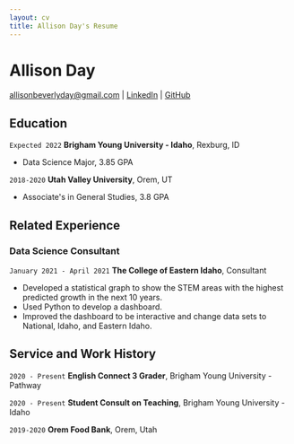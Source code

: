```yaml
---
layout: cv
title: Allison Day's Resume
---
```


# Allison Day

<div id="webaddress">
<a href="allisonbeverlyday@gmail.com">allisonbeverlyday@gmail.com</a>
| <a href="https://www.linkedin.com/in/allison-b-day/">LinkedIn</a>
| <a href="https://github.com/allithegreat88">GitHub</a>
</div>

<!-- https://www.monique.tech/the-art-of-markdown -->

## Education

`Expected 2022`
**Brigham Young University - Idaho**, Rexburg, ID

- Data Science Major, 3.85 GPA

`2018-2020`
**Utah Valley University**, Orem, UT

- Associate's in General Studies, 3.8 GPA

## Related Experience

### Data Science Consultant

`January 2021 - April 2021`
**The College of Eastern Idaho**, Consultant

- Developed a statistical graph to show the STEM areas with the highest predicted growth in the next 10 years.
- Used Python to develop a dashboard.
- Improved the dashboard to be interactive and change data sets to National, Idaho, and Eastern Idaho.

## Service and Work History

`2020 - Present`
**English Connect 3 Grader**, Brigham Young University - Pathway

`2020 - Present`
**Student Consult on Teaching**, Brigham Young University - Idaho

`2019-2020`
**Orem Food Bank**, Orem, Utah

<!-- ### Footer

Last updated: March 2021 -->
